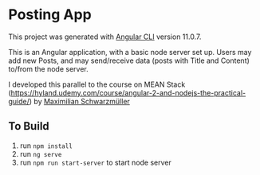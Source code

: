 # Posting App 

This project was generated with [Angular CLI](https://github.com/angular/angular-cli) version 11.0.7.

This is an Angular application, with a basic node server set up. Users may add new Posts, and may send/receive data (posts with Title and Content) to/from the node server.

I developed this parallel to the course on MEAN Stack (https://hyland.udemy.com/course/angular-2-and-nodejs-the-practical-guide/) by <a href="https://academind.com/" target="_blank">Maximilian Schwarzmüller</a>

## To Build
1. run ```npm install```
2. run ```ng serve```
3. run ```npm run start-server``` to start node server
